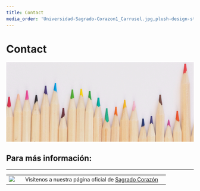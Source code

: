 ```yaml
---
title: Contact
media_order: 'Universidad-Sagrado-Corazon1_Carrusel.jpg,plush-design-studio-483666-unsplash2.jpg'
---
```


# Contact
![](plush-design-studio-483666-unsplash2.jpg)
## Para más información:
<hr>

<table>
    <tr>
        <td><img src="https://htdocs.odysseyport.com/user/pages/05.contact/Universidad-Sagrado-Corazon1_Carrusel.jpg"><td>
        <td>Visítenos a nuestra página oficial de <a href="https://www.sagrado.edu/">Sagrado Corazón</a><td>
	</tr>
</table>